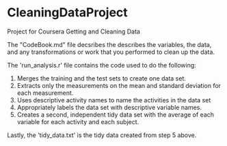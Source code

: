 # CleaningDataProject
Project for Coursera Getting and Cleaning Data

The "CodeBook.md" file decsribes the describes the variables, the data, and any transformations or work that you performed to clean up the data. 

The 'run_analysis.r' file contains the code used to do the following:

1. Merges the training and the test sets to create one data set.
2. Extracts only the measurements on the mean and standard deviation for each measurement.
3. Uses descriptive activity names to name the activities in the data set
4. Appropriately labels the data set with descriptive variable names.
5. Creates a second, independent tidy data set with the average of each variable for each activity and each subject.

Lastly, the 'tidy_data.txt' is the tidy data created from step 5 above.
